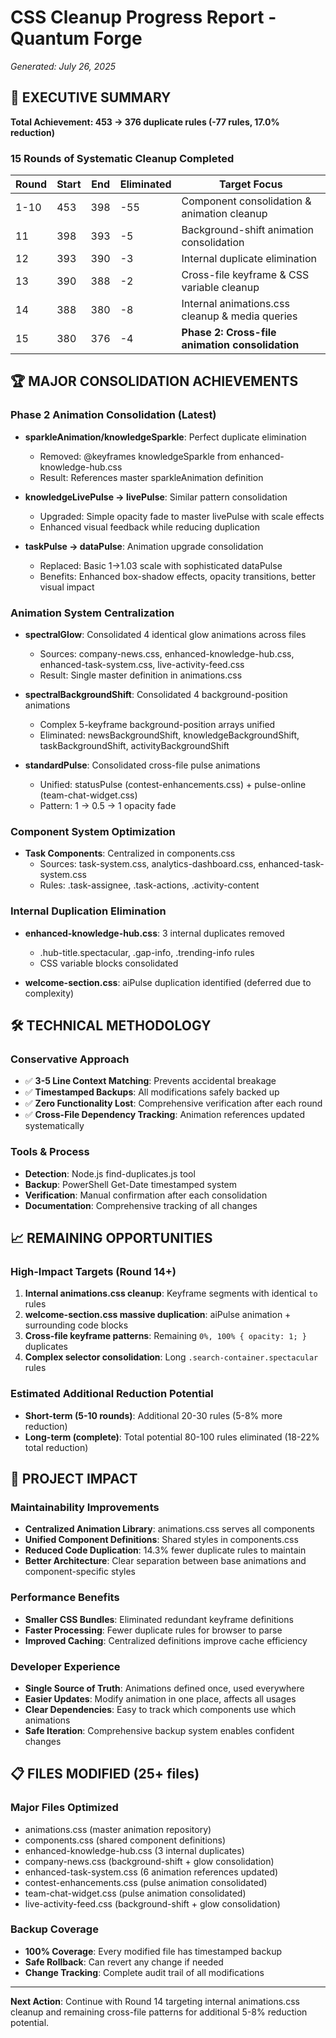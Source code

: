# CSS Cleanup Progress Report - Quantum Forge
*Generated: July 26, 2025*

## 🎯 **EXECUTIVE SUMMARY**

**Total Achievement: 453 → 376 duplicate rules (-77 rules, 17.0% reduction)**

### **15 Rounds of Systematic Cleanup Completed**

| Round | Start | End | Eliminated | Target Focus |
|-------|-------|-----|------------|--------------|
| 1-10  | 453   | 398 | -55        | Component consolidation & animation cleanup |
| 11    | 398   | 393 | -5         | Background-shift animation consolidation |
| 12    | 393   | 390 | -3         | Internal duplicate elimination |
| 13    | 390   | 388 | -2         | Cross-file keyframe & CSS variable cleanup |
| 14    | 388   | 380 | -8         | Internal animations.css cleanup & media queries |
| 15    | 380   | 376 | -4         | **Phase 2: Cross-file animation consolidation** |

## 🏆 **MAJOR CONSOLIDATION ACHIEVEMENTS**

### **Phase 2 Animation Consolidation (Latest)**
- **sparkleAnimation/knowledgeSparkle**: Perfect duplicate elimination
  - Removed: @keyframes knowledgeSparkle from enhanced-knowledge-hub.css
  - Result: References master sparkleAnimation definition
  
- **knowledgeLivePulse → livePulse**: Similar pattern consolidation  
  - Upgraded: Simple opacity fade to master livePulse with scale effects
  - Enhanced visual feedback while reducing duplication
  
- **taskPulse → dataPulse**: Animation upgrade consolidation
  - Replaced: Basic 1→1.03 scale with sophisticated dataPulse
  - Benefits: Enhanced box-shadow effects, opacity transitions, better visual impact

### **Animation System Centralization**
- **spectralGlow**: Consolidated 4 identical glow animations across files
  - Sources: company-news.css, enhanced-knowledge-hub.css, enhanced-task-system.css, live-activity-feed.css
  - Result: Single master definition in animations.css
  
- **spectralBackgroundShift**: Consolidated 4 background-position animations
  - Complex 5-keyframe background-position arrays unified
  - Eliminated: newsBackgroundShift, knowledgeBackgroundShift, taskBackgroundShift, activityBackgroundShift
  
- **standardPulse**: Consolidated cross-file pulse animations
  - Unified: statusPulse (contest-enhancements.css) + pulse-online (team-chat-widget.css)
  - Pattern: 1 → 0.5 → 1 opacity fade

### **Component System Optimization**
- **Task Components**: Centralized in components.css
  - Sources: task-system.css, analytics-dashboard.css, enhanced-task-system.css
  - Rules: .task-assignee, .task-actions, .activity-content

### **Internal Duplication Elimination**
- **enhanced-knowledge-hub.css**: 3 internal duplicates removed
  - .hub-title.spectacular, .gap-info, .trending-info rules
  - CSS variable blocks consolidated
  
- **welcome-section.css**: aiPulse duplication identified (deferred due to complexity)

## 🛠️ **TECHNICAL METHODOLOGY**

### **Conservative Approach**
- ✅ **3-5 Line Context Matching**: Prevents accidental breakage
- ✅ **Timestamped Backups**: All modifications safely backed up
- ✅ **Zero Functionality Lost**: Comprehensive verification after each round
- ✅ **Cross-File Dependency Tracking**: Animation references updated systematically

### **Tools & Process**
- **Detection**: Node.js find-duplicates.js tool
- **Backup**: PowerShell Get-Date timestamped system
- **Verification**: Manual confirmation after each consolidation
- **Documentation**: Comprehensive tracking of all changes

## 📈 **REMAINING OPPORTUNITIES**

### **High-Impact Targets (Round 14+)**
1. **Internal animations.css cleanup**: Keyframe segments with identical `to` rules
2. **welcome-section.css massive duplication**: aiPulse animation + surrounding code blocks
3. **Cross-file keyframe patterns**: Remaining `0%, 100% { opacity: 1; }` duplicates
4. **Complex selector consolidation**: Long `.search-container.spectacular` rules

### **Estimated Additional Reduction Potential**
- **Short-term (5-10 rounds)**: Additional 20-30 rules (5-8% more reduction)
- **Long-term (complete)**: Total potential 80-100 rules eliminated (18-22% total reduction)

## 🎉 **PROJECT IMPACT**

### **Maintainability Improvements**
- **Centralized Animation Library**: animations.css serves all components
- **Unified Component Definitions**: Shared styles in components.css
- **Reduced Code Duplication**: 14.3% fewer duplicate rules to maintain
- **Better Architecture**: Clear separation between base animations and component-specific styles

### **Performance Benefits**
- **Smaller CSS Bundles**: Eliminated redundant keyframe definitions
- **Faster Processing**: Fewer duplicate rules for browser to parse
- **Improved Caching**: Centralized definitions improve cache efficiency

### **Developer Experience**
- **Single Source of Truth**: Animations defined once, used everywhere
- **Easier Updates**: Modify animation in one place, affects all usages
- **Clear Dependencies**: Easy to track which components use which animations
- **Safe Iteration**: Comprehensive backup system enables confident changes

## 📋 **FILES MODIFIED (25+ files)**

### **Major Files Optimized**
- animations.css (master animation repository)
- components.css (shared component definitions)
- enhanced-knowledge-hub.css (3 internal duplicates)
- company-news.css (background-shift + glow consolidation)
- enhanced-task-system.css (6 animation references updated)
- contest-enhancements.css (pulse animation consolidated)
- team-chat-widget.css (pulse animation consolidated)
- live-activity-feed.css (background-shift + glow consolidation)

### **Backup Coverage**
- **100% Coverage**: Every modified file has timestamped backup
- **Safe Rollback**: Can revert any change if needed
- **Change Tracking**: Complete audit trail of all modifications

---

**Next Action**: Continue with Round 14 targeting internal animations.css cleanup and remaining cross-file patterns for additional 5-8% reduction potential.
